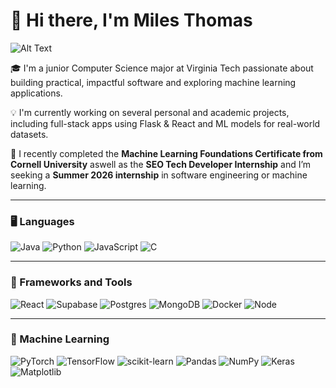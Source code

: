 # 👋 Hi there, I'm Miles Thomas
![Alt Text](https://media.licdn.com/dms/image/v2/D4E03AQEnfjba5rzcGQ/profile-displayphoto-shrink_400_400/profile-displayphoto-shrink_400_400/0/1691346850208?e=1758153600&v=beta&t=Ce6exwFAUZW1UNcWND04Sh9i4KzyxPLjLmHS1_A0Efc)

🎓 I'm a junior Computer Science major at Virginia Tech passionate about building practical, impactful software and exploring machine learning applications.

💡 I'm currently working on several personal and academic projects, including full-stack apps using Flask & React and ML models for real-world datasets.

🚀 I recently completed the **Machine Learning Foundations Certificate from Cornell University** aswell as the **SEO Tech Developer Internship** and I’m seeking a **Summer 2026 internship** in software engineering or machine learning.

---

### 🖥️ Languages

![Java](https://img.shields.io/badge/Java-ED8B00?style=for-the-badge&logo=java&logoColor=white)
![Python](https://img.shields.io/badge/Python-3776AB?style=for-the-badge&logo=python&logoColor=white)
![JavaScript](https://img.shields.io/badge/JavaScript-F7DF1E?style=for-the-badge&logo=javascript&logoColor=black)
![C](https://img.shields.io/badge/C-00599C?style=for-the-badge&logo=c&logoColor=white)

---

### 🧰 Frameworks and Tools

![React](https://img.shields.io/badge/React-20232A?style=for-the-badge&logo=react&logoColor=61DAFB)
![Supabase](https://img.shields.io/badge/Supabase-3ECF8E?style=for-the-badge&logo=supabase&logoColor=white)
![Postgres](https://img.shields.io/badge/Postgres-336791?style=for-the-badge&logo=postgresql&logoColor=white)
![MongoDB](https://img.shields.io/badge/MongoDB-47A248?style=for-the-badge&logo=mongodb&logoColor=white)
![Docker](https://img.shields.io/badge/Docker-2496ED?style=for-the-badge&logo=docker&logoColor=white)
![Node](https://img.shields.io/badge/Docker-2496ED?style=for-the-badge&logo=docker&logoColor=white)

---

### 🤖 Machine Learning

![PyTorch](https://img.shields.io/badge/PyTorch-EE4C2C?style=for-the-badge&logo=pytorch&logoColor=white)
![TensorFlow](https://img.shields.io/badge/TensorFlow-FF6F00?style=for-the-badge&logo=tensorflow&logoColor=white)
![scikit-learn](https://img.shields.io/badge/scikit--learn-F7931E?style=for-the-badge&logo=scikit-learn&logoColor=white)
![Pandas](https://img.shields.io/badge/Pandas-150458?style=for-the-badge&logo=pandas)
![NumPy](https://img.shields.io/badge/NumPy-013243?style=for-the-badge&logo=numpy)
![Keras](https://img.shields.io/badge/Keras-D00000?style=for-the-badge&logo=keras&logoColor=white)
![Matplotlib](https://img.shields.io/badge/Matplotlib-ffffff?style=for-the-badge&logo=matplotlib&logoColor=black)
